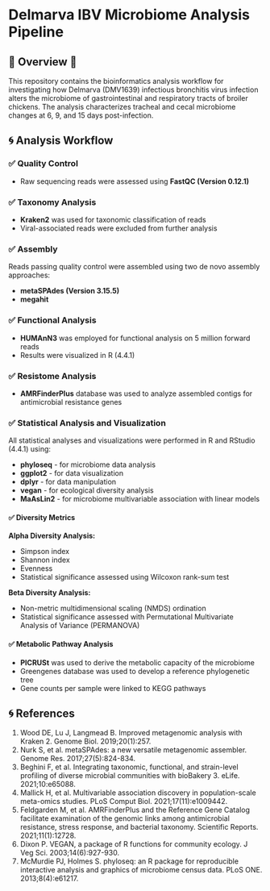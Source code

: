 # Delmarva IBV Microbiome Analysis Pipeline

## :cherry_blossom: Overview :cherry_blossom:
This repository contains the bioinformatics analysis workflow for investigating how Delmarva (DMV1639) infectious bronchitis virus infection alters the microbiome of gastrointestinal and respiratory tracts of broiler chickens. The analysis characterizes tracheal and cecal microbiome changes at 6, 9, and 15 days post-infection.

## :cyclone: Analysis Workflow

### ✅ Quality Control
- Raw sequencing reads were assessed using **FastQC (Version 0.12.1)**

### ✅ Taxonomy Analysis
- **Kraken2** was used for taxonomic classification of reads
- Viral-associated reads were excluded from further analysis

### ✅ Assembly
Reads passing quality control were assembled using two de novo assembly approaches:
- **metaSPAdes (Version 3.15.5)**
- **megahit**

### ✅ Functional Analysis
- **HUMAnN3** was employed for functional analysis on 5 million forward reads
- Results were visualized in R (4.4.1)

### ✅ Resistome Analysis
- **AMRFinderPlus** database was used to analyze assembled contigs for antimicrobial resistance genes

### ✅ Statistical Analysis and Visualization
All statistical analyses and visualizations were performed in R and RStudio (4.4.1) using:
- **phyloseq** - for microbiome data analysis
- **ggplot2** - for data visualization
- **dplyr** - for data manipulation
- **vegan** - for ecological diversity analysis
- **MaAsLin2** - for microbiome multivariable association with linear models

#### ✅ Diversity Metrics
**Alpha Diversity Analysis:**
- Simpson index
- Shannon index
- Evenness
- Statistical significance assessed using Wilcoxon rank-sum test

**Beta Diversity Analysis:**
- Non-metric multidimensional scaling (NMDS) ordination
- Statistical significance assessed with Permutational Multivariate Analysis of Variance (PERMANOVA)

#### ✅ Metabolic Pathway Analysis
- **PICRUSt** was used to derive the metabolic capacity of the microbiome
- Greengenes database was used to develop a reference phylogenetic tree
- Gene counts per sample were linked to KEGG pathways

## :cyclone: References

1. Wood DE, Lu J, Langmead B. Improved metagenomic analysis with Kraken 2. Genome Biol. 2019;20(1):257.
2. Nurk S, et al. metaSPAdes: a new versatile metagenomic assembler. Genome Res. 2017;27(5):824-834.
3. Beghini F, et al. Integrating taxonomic, functional, and strain-level profiling of diverse microbial communities with bioBakery 3. eLife. 2021;10:e65088.
4. Mallick H, et al. Multivariable association discovery in population-scale meta-omics studies. PLoS Comput Biol. 2021;17(11):e1009442.
5. Feldgarden M, et al. AMRFinderPlus and the Reference Gene Catalog facilitate examination of the genomic links among antimicrobial resistance, stress response, and bacterial taxonomy. Scientific Reports. 2021;11(1):12728.
6. Dixon P. VEGAN, a package of R functions for community ecology. J Veg Sci. 2003;14(6):927-930.
7. McMurdie PJ, Holmes S. phyloseq: an R package for reproducible interactive analysis and graphics of microbiome census data. PLoS ONE. 2013;8(4):e61217.
```
